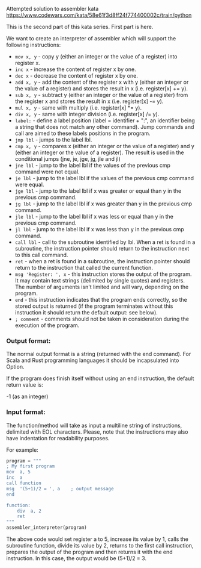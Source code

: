Attempted solution to assembler kata 
https://www.codewars.com/kata/58e61f3d8ff24f774400002c/train/python

This is the second part of this kata series. First part is here.

We want to create an interpreter of assembler which will support the following instructions:

 * `mov x, y` - copy y (either an integer or the value of a register) into register x.
 * `inc x` - increase the content of register x by one.
 * `dec x` - decrease the content of register x by one.
 * `add x, y` - add the content of the register x with y (either an integer or the value of a register) and stores the result in x (i.e. register[x] += y).
 * `sub x, y` - subtract y (either an integer or the value of a register) from the register x and stores the result in x (i.e. register[x] -= y).
 * `mul x, y` - same with multiply (i.e. register[x] *= y).
 * `div x, y` - same with integer division (i.e. register[x] /= y).
 * `label:` - define a label position (label = identifier + ":", an identifier being a string that does not match any other command). Jump commands and call are aimed to these labels positions in the program.
 * `jmp lbl` - jumps to the label lbl.
 * `cmp x, y` - compares x (either an integer or the value of a register) and y (either an integer or the value of a register). The result is used in the conditional jumps (jne, je, jge, jg, jle and jl)
 * `jne lbl` - jump to the label lbl if the values of the previous cmp command were not equal.
 * `je lbl` - jump to the label lbl if the values of the previous cmp command were equal.
 * `jge lbl` - jump to the label lbl if x was greater or equal than y in the previous cmp command.
 * `jg lbl` - jump to the label lbl if x was greater than y in the previous cmp command.
 * `jle lbl` - jump to the label lbl if x was less or equal than y in the previous cmp command.
 * `jl lbl` - jump to the label lbl if x was less than y in the previous cmp command.
 * `call lbl` - call to the subroutine identified by lbl. When a ret is found in a subroutine, the instruction pointer should return to the instruction next to this call command.
 * `ret` - when a ret is found in a subroutine, the instruction pointer should return to the instruction that called the current function.
 * `msg 'Register: ', x` - this instruction stores the output of the program. It may contain text strings (delimited by single quotes) and registers. The number of arguments isn't limited and will vary, depending on the program.
 * `end` - this instruction indicates that the program ends correctly, so the stored output is returned (if the program terminates without this instruction it should return the default output: see below).
 * `; comment` - comments should not be taken in consideration during the execution of the program.

### Output format:
The normal output format is a string (returned with the end command). For Scala and Rust programming languages it should be incapsulated into Option.

If the program does finish itself without using an end instruction, the default return value is:

-1 (as an integer)

### Input format:
The function/method will take as input a multiline string of instructions, delimited with EOL characters. Please, note that the instructions may also have indentation for readability purposes.

For example:
```python
program = """
; My first program
mov  a, 5
inc  a
call function
msg  '(5+1)/2 = ', a    ; output message
end

function:
    div  a, 2
    ret
"""
assembler_interpreter(program)
```
The above code would set register a to 5, increase its value by 1, calls the subroutine function, divide its value by 2, returns to the first call instruction, prepares the output of the program and then returns it with the end instruction. In this case, the output would be (5+1)/2 = 3.

